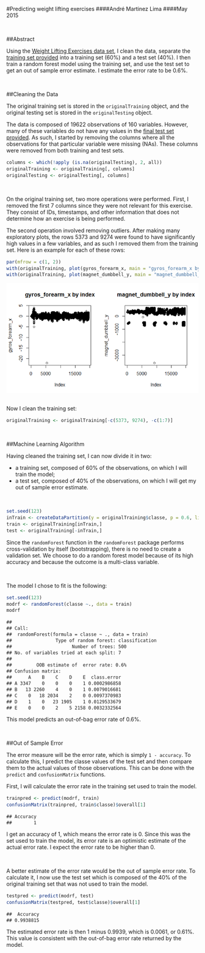 #Predicting weight lifting exercises
####André Martinez Lima
####May 2015




<br />



##Abstract



Using the [Weight Lifting Exercises data set](http://groupware.les.inf.puc-rio.br/har#weight_lifting_exercises), I clean the data, separate the [training set provided](https://d396qusza40orc.cloudfront.net/predmachlearn/pml-training.csv) into a training set (60%) and a test set (40%). I then train a random forest model using the training set, and use the test set to get an out of sample error estimate. I estimate the error rate to be 0.6%.

<br />

##Cleaning the Data



The original training set is stored in the `originalTraining` object, and the original testing set is stored in the `originalTesting` object.
  

The data is composed of 19622 observations of 160 variables. However, many of these variables do not have any values in the [final test set provided](http://d396qusza40orc.cloudfront.net/predmachlearn/pml-testing.csv). As such, I started by removing the columns where all the observations for that particular variable were missing (NAs). These columns were removed from both training and test sets.



```r
columns <- which(!apply (is.na(originalTesting), 2, all))
originalTraining <- originalTraining[, columns]
originalTesting <- originalTesting[, columns]
```

<br />

On the original training set, two more operations were performed. First, I removed the first 7 columns since they were not relevant for this exercise. They consist of IDs, timestamps, and other information that does not determine how an exercise is being performed.


  
The second operation involved removing outliers. After making many exploratory plots, the rows 5373 and 9274 were found to have significantly high values in a few variables, and as such I removed them from the training set. Here is an example for each of these rows:



```r
par(mfrow = c(1, 2))
with(originalTraining, plot(gyros_forearm_x, main = "gyros_forearm_x by index"))
with(originalTraining, plot(magnet_dumbbell_y, main = "magnet_dumbbell_y by index"))
```

<img src="index_files/figure-html/outlierplot-1.png" title="" alt="" style="display: block; margin: auto;" />

<br />

Now I clean the training set:




```r
originalTraining <- originalTraining[-c(5373, 9274), -c(1:7)]
```
<br />


##Machine Learning Algorithm





Having cleaned the training set, I can now divide it in two:   




* a training set, composed of 60% of the observations, on which I will train the model; 
* a test set, composed of 40% of the observations, on which I will get my out of sample error estimate.


<br />


```r
set.seed(123)
inTrain <- createDataPartition(y = originalTraining$classe, p = 0.6, list = FALSE)
train <- originalTraining[inTrain,]
test <- originalTraining[-inTrain,]
```




Since the `randomForest` function in the `randomForest` package performs cross-validation by itself (bootstrapping), there is no need to create a validation set. We choose to do a random forest model because of its high accuracy and because the outcome is a multi-class variable.


<br />

The model I chose to fit is the following:




```r
set.seed(123)
modrf <- randomForest(classe ~., data = train)
modrf
```

```
## 
## Call:
##  randomForest(formula = classe ~ ., data = train) 
##                Type of random forest: classification
##                      Number of trees: 500
## No. of variables tried at each split: 7
## 
##         OOB estimate of  error rate: 0.6%
## Confusion matrix:
##      A    B    C    D    E  class.error
## A 3347    0    0    0    1 0.0002986858
## B   13 2260    4    0    1 0.0079016681
## C    0   18 2034    2    0 0.0097370983
## D    1    0   23 1905    1 0.0129533679
## E    0    0    2    5 2158 0.0032332564
```



This model predicts an out-of-bag error rate of 0.6%.

<br />


##Out of Sample Error


  
The error measure will be the error rate, which is simply `1 - accuracy`. To calculate this, I predict the classe values of the test set and then compare them to the actual values of those observations. This can be done with the `predict` and `confusionMatrix` functions.   





First, I will calculate the error rate in the training set used to train the model.




```r
trainpred <- predict(modrf, train)
confusionMatrix(trainpred, train$classe)$overall[1]
```

```
## Accuracy 
##        1
```





I get an accuracy of 1, which means the error rate is 0. Since this was the set used to train the model, its error rate is an optimistic estimate of the actual error rate. I expect the error rate to be higher than 0.   
  
  
<br />
  
  
A better estimate of the error rate would be the out of sample error rate. To calculate it, I now use the test set which is composed of the 40% of the original training set that was not used to train the model.






```r
testpred <- predict(modrf, test)
confusionMatrix(testpred, test$classe)$overall[1]
```

```
##  Accuracy 
## 0.9938815
```





The estimated error rate is then 1 minus 0.9939, which is 0.0061, or 0.61%. This value is consistent with the out-of-bag error rate returned by the model.



